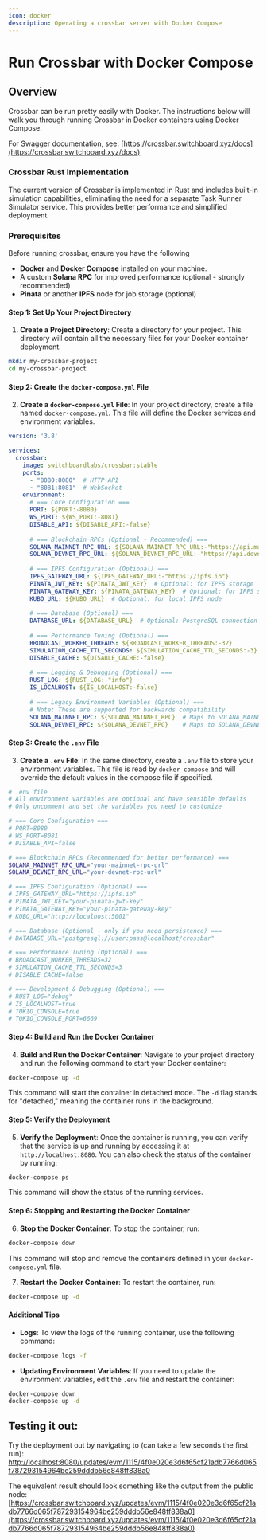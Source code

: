 ```yaml
---
icon: docker
description: Operating a crossbar server with Docker Compose
---
```


# Run Crossbar with Docker Compose

## Overview

Crossbar can be run pretty easily with Docker. The instructions below will walk you through running Crossbar in Docker containers using Docker Compose.

For Swagger documentation, see: [https://crossbar.switchboard.xyz/docs](https://crossbar.switchboard.xyz/docs)

### Crossbar Rust Implementation

The current version of Crossbar is implemented in Rust and includes built-in simulation capabilities, eliminating the need for a separate Task Runner Simulator service. This provides better performance and simplified deployment.

### Prerequisites

Before running crossbar, ensure you have the following

* **Docker** and **Docker Compose** installed on your machine.
* A custom **Solana RPC** for improved performance (optional - strongly recommended)
* **Pinata** or another **IPFS** node for job storage (optional)

#### **Step 1: Set Up Your Project Directory**

1. **Create a Project Directory**: Create a directory for your project. This directory will contain all the necessary files for your Docker container deployment.

```sh
mkdir my-crossbar-project
cd my-crossbar-project
```

#### **Step 2: Create the `docker-compose.yml` File**

2. **Create a `docker-compose.yml` File**: In your project directory, create a file named `docker-compose.yml`. This file will define the Docker services and environment variables.

```yaml
version: '3.8'

services:
  crossbar:
    image: switchboardlabs/crossbar:stable
    ports:
      - "8080:8080"  # HTTP API
      - "8081:8081"  # WebSocket
    environment:
      # === Core Configuration ===
      PORT: ${PORT:-8080}
      WS_PORT: ${WS_PORT:-8081}
      DISABLE_API: ${DISABLE_API:-false}
      
      # === Blockchain RPCs (Optional - Recommended) ===
      SOLANA_MAINNET_RPC_URL: ${SOLANA_MAINNET_RPC_URL:-"https://api.mainnet-beta.solana.com"}
      SOLANA_DEVNET_RPC_URL: ${SOLANA_DEVNET_RPC_URL:-"https://api.devnet.solana.com"}
      
      # === IPFS Configuration (Optional) ===
      IPFS_GATEWAY_URL: ${IPFS_GATEWAY_URL:-"https://ipfs.io"}
      PINATA_JWT_KEY: ${PINATA_JWT_KEY}  # Optional: for IPFS storage
      PINATA_GATEWAY_KEY: ${PINATA_GATEWAY_KEY}  # Optional: for IPFS storage
      KUBO_URL: ${KUBO_URL}  # Optional: for local IPFS node
      
      # === Database (Optional) ===
      DATABASE_URL: ${DATABASE_URL}  # Optional: PostgreSQL connection
      
      # === Performance Tuning (Optional) ===
      BROADCAST_WORKER_THREADS: ${BROADCAST_WORKER_THREADS:-32}
      SIMULATION_CACHE_TTL_SECONDS: ${SIMULATION_CACHE_TTL_SECONDS:-3}
      DISABLE_CACHE: ${DISABLE_CACHE:-false}
      
      # === Logging & Debugging (Optional) ===
      RUST_LOG: ${RUST_LOG:-"info"}
      IS_LOCALHOST: ${IS_LOCALHOST:-false}
      
      # === Legacy Environment Variables (Optional) ===
      # Note: These are supported for backwards compatibility
      SOLANA_MAINNET_RPC: ${SOLANA_MAINNET_RPC}  # Maps to SOLANA_MAINNET_RPC_URL
      SOLANA_DEVNET_RPC: ${SOLANA_DEVNET_RPC}    # Maps to SOLANA_DEVNET_RPC_URL
```

#### **Step 3: Create the `.env` File**

3. **Create a `.env` File**: In the same directory, create a `.env` file to store your environment variables. This file is read by `docker compose` and will override the default values in the compose file if specified.

```bash
# .env file
# All environment variables are optional and have sensible defaults
# Only uncomment and set the variables you need to customize

# === Core Configuration ===
# PORT=8080
# WS_PORT=8081
# DISABLE_API=false

# === Blockchain RPCs (Recommended for better performance) ===
SOLANA_MAINNET_RPC_URL="your-mainnet-rpc-url"
SOLANA_DEVNET_RPC_URL="your-devnet-rpc-url"

# === IPFS Configuration (Optional) ===
# IPFS_GATEWAY_URL="https://ipfs.io"
# PINATA_JWT_KEY="your-pinata-jwt-key"
# PINATA_GATEWAY_KEY="your-pinata-gateway-key"
# KUBO_URL="http://localhost:5001"

# === Database (Optional - only if you need persistence) ===
# DATABASE_URL="postgresql://user:pass@localhost/crossbar"

# === Performance Tuning (Optional) ===
# BROADCAST_WORKER_THREADS=32
# SIMULATION_CACHE_TTL_SECONDS=3
# DISABLE_CACHE=false

# === Development & Debugging (Optional) ===
# RUST_LOG="debug"
# IS_LOCALHOST=true
# TOKIO_CONSOLE=true
# TOKIO_CONSOLE_PORT=6669

```

#### **Step 4: Build and Run the Docker Container**

4. **Build and Run the Docker Container**: Navigate to your project directory and run the following command to start your Docker container:

```sh
docker-compose up -d
```

This command will start the container in detached mode. The `-d` flag stands for "detached," meaning the container runs in the background.

#### **Step 5: Verify the Deployment**

5. **Verify the Deployment**: Once the container is running, you can verify that the service is up and running by accessing it at `http://localhost:8080`. You can also check the status of the container by running:

```sh
docker-compose ps
```

This command will show the status of the running services.

#### **Step 6: Stopping and Restarting the Docker Container**

6. **Stop the Docker Container**: To stop the container, run:

```sh
docker-compose down
```

This command will stop and remove the containers defined in your `docker-compose.yml` file.

7. **Restart the Docker Container**: To restart the container, run:

```sh
docker-compose up -d
```

#### Additional Tips

* **Logs**: To view the logs of the running container, use the following command:

```sh
docker-compose logs -f
```

* **Updating Environment Variables**: If you need to update the environment variables, edit the `.env` file and restart the container:

```sh
docker-compose down
docker-compose up -d
```

## Testing it out:

Try the deployment out by navigating to (can take a few seconds the first run): [http://localhost:8080/updates/evm/1115/4f0e020e3d6f65cf21adb7766d065f787293154964be259dddb56e848ff838a0](http://localhost:8080/updates/evm/1115/4f0e020e3d6f65cf21adb7766d065f787293154964be259dddb56e848ff838a0)

The equivalent result should look something like the output from the public node: [https://crossbar.switchboard.xyz/updates/evm/1115/4f0e020e3d6f65cf21adb7766d065f787293154964be259dddb56e848ff838a0](https://crossbar.switchboard.xyz/updates/evm/1115/4f0e020e3d6f65cf21adb7766d065f787293154964be259dddb56e848ff838a0)
